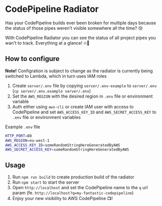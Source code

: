 # CodePipeline Radiator

Has your CodePipeline builds ever been broken for multiple days because the status of those pipes weren't visible somewhere all the time? 😢

With CodePipeline Radiator you can see the status of all project pipes you wan't to track. Everything at a glance! 🔥👀

## How to configure

__Note!__ Configration is subject to change as the radiator is currently being switched to Lambda, which in turn uses IAM roles

1. Create `server/.env` file by copying `server/.env-example` to `server/.env` (`cp server/.env.example server/.env`)
2. Set the `AWS_REGION` with the desired region in `.env` file or environment variable
3. Auth either using `aws-cli` or create IAM user with access to CodePipeline and set `AWS_ACCESS_KEY_ID` and `AWS_SECRET_ACCESS_KEY` to `.env` file or environment variables

Example `.env` file

```bash
HTTP_PORT=80
AWS_REGION=eu-west-1
AWS_ACCESS_KEY_ID=someRandomStringHereGeneratedByAWS
AWS_SECRET_ACCESS_KEY=someRandomStringHereGeneratedByAWS
```

## Usage

1. Run `npm run build` to create production build of the radiator
2. Run `npm start` to start the server
3. Open `http://localhost` and set the CodePipeline name to the `q` url param (fe. `http://localhost?q=my-fantastic-codepipeline`)
4. Enjoy your new visibility to AWS CodePipeline 📺!
